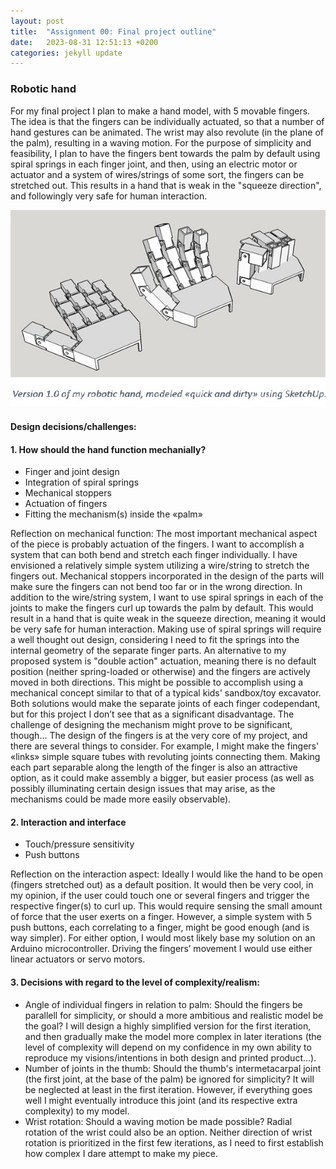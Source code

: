 ```yaml
---
layout: post
title:  "Assignment 00: Final project outline"
date:   2023-08-31 12:51:13 +0200
categories: jekyll update
---
```


### **Robotic hand**  
For my final project I plan to make a hand model, with 5 movable fingers. The idea is that the fingers can be individually actuated, so that a number of hand gestures can be animated. The wrist may also revolute (in the plane of the palm), resulting in a waving motion. For the purpose of simplicity and feasibility, I plan to have the fingers bent towards the palm by default using spiral springs in each finger joint, and then, using an electric motor or actuator and a system of wires/strings of some sort, the fingers can be stretched out. This results in a hand that is weak in the "squeeze direction", and followingly very safe for human interaction. 

<!-- ![3D model](/_site/assets/Ass00_Hand.png) -->

![3D model](/assets/images/Ass00_Hand.png)

<!-- {:width="25%"} -->

<!-- <object data="../assets/Assignment_00.pdf" width="1000" height="1000" type='application/pdf'></object> -->
<!-- PDF stuff that didn't work^ -->

#### **Design decisions/challenges:**  
#### 1. How should the hand function mechanially?  
-	Finger and joint design 
-	Integration of spiral springs
-	Mechanical stoppers
-	Actuation of fingers
-	Fitting the mechanism(s) inside the «palm»

Reflection on mechanical function: The most important mechanical aspect of the piece is probably actuation of the fingers. I want to accomplish a system that can both bend and stretch each finger individually. I have envisioned a relatively simple system utilizing a wire/string to stretch the fingers out. Mechanical stoppers incorporated in the design of the parts will make sure the fingers can not bend too far or in the wrong direction. In addition to the wire/string system, I want to use spiral springs in each of the joints to make the fingers curl up towards the palm by default. This would result in a hand that is quite weak in the squeeze direction, meaning it would be very safe for human interaction. Making use of spiral springs will require a well thought out design, considering I need to fit the springs into the internal geometry of the separate finger parts. An alternative to my proposed system is "double action" actuation, meaning there is no default position (neither spring-loaded or otherwise) and the fingers are actively moved in both directions. This might be possible to accomplish using a mechanical concept similar to that of a typical kids' sandbox/toy excavator. Both solutions would make the separate joints of each finger codependant, but for this project I don’t see that as a significant disadvantage. The challenge of designing the mechanism might prove to be significant, though...
The design of the fingers is at the very core of my project, and there are several things to consider. For example, I might make the fingers' «links» simple square tubes with revoluting joints connecting them. Making each part separable along the length of the finger is also an attractive option, as it could make assembly a bigger, but easier process (as well as possibly illuminating certain design issues that may arise, as the mechanisms could be made more easily observable). 

#### 2. Interaction and interface  
-	Touch/pressure sensitivity
-	Push buttons

Reflection on the interaction aspect: Ideally I would like the hand to be open (fingers stretched out) as a default position. It would then be very cool, in my opinion, if the user could touch one or several fingers and trigger the respective finger(s) to curl up. This would require sensing the small amount of force that the user exerts on a finger. However, a simple system with 5 push buttons, each correlating to a finger, might be good enough (and is way simpler). For either option, I would most likely base my solution on an Arduino microcontroller. Driving the fingers’ movement I would use either linear actuators or servo motors.

#### 3. Decisions with regard to the level of complexity/realism:  
-	Angle of individual fingers in relation to palm:
Should the fingers be parallell for simplicity, or should a more ambitious and realistic model be the goal? I will design a highly simplified version for the first iteration, and then gradually make the model more complex in later iterations (the level of complexity will depend on my confidence in my own ability to reproduce my visions/intentions in both design and printed product...).
-	Number of joints in the thumb:
Should the thumb's intermetacarpal joint (the first joint, at the base of the palm) be ignored for simplicity? It will be neglected at least in the first iteration. However, if everything goes well I might eventually introduce this joint (and its respective extra complexity) to my model.
-	Wrist rotation: 
Should a waving motion be made possible? Radial rotation of the wrist could also be an option. Neither direction of wrist rotation is prioritized in the first few iterations, as I need to first establish how complex I dare attempt to make my piece. 










<!-- You’ll find this post in your `_posts` directory. Go ahead and edit it and re-build the site to see your changes. You can rebuild the site in many different ways, but the most common way is to run `jekyll serve`, which launches a web server and auto-regenerates your site when a file is updated. -->

<!-- Jekyll requires blog post files to be named according to the following format:

`YEAR-MONTH-DAY-title.MARKUP`

Where `YEAR` is a four-digit number, `MONTH` and `DAY` are both two-digit numbers, and `MARKUP` is the file extension representing the format used in the file. After that, include the necessary front matter. Take a look at the source for this post to get an idea about how it works.

Jekyll also offers powerful support for code snippets:

{% highlight ruby %}
def print_hi(name)
  puts "Hi, #{name}"
end
print_hi('Tom')
#=> prints 'Hi, Tom' to STDOUT.
{% endhighlight %}

Check out the [Jekyll docs][jekyll-docs] for more info on how to get the most out of Jekyll. File all bugs/feature requests at [Jekyll’s GitHub repo][jekyll-gh]. If you have questions, you can ask them on [Jekyll Talk][jekyll-talk]. 

[jekyll-docs]: https://jekyllrb.com/docs/home
[jekyll-gh]:   https://github.com/jekyll/jekyll
[jekyll-talk]: https://talk.jekyllrb.com/ -->
